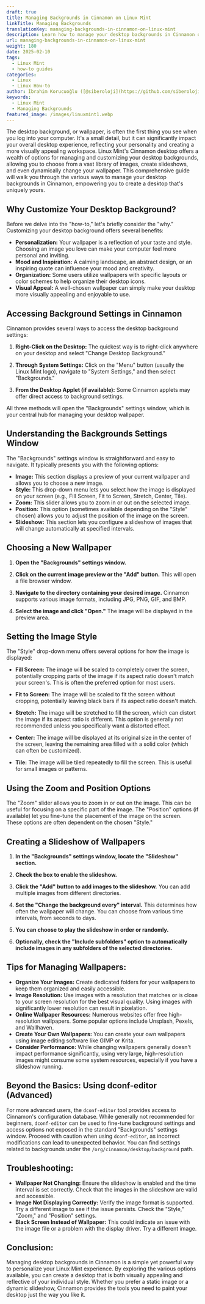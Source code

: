 ```yaml
---
draft: true
title: Managing Backgrounds in Cinnamon on Linux Mint
linkTitle: Managing Backgrounds
translationKey: managing-backgrounds-in-cinnamon-on-linux-mint
description: Learn how to manage your desktop backgrounds in Cinnamon on Linux Mint with this comprehensive guide.
url: managing-backgrounds-in-cinnamon-on-linux-mint
weight: 180
date: 2025-02-10
tags:
  - Linux Mint
  - how-to guides
categories:
  - Linux
  - Linux How-to
author: İbrahim Korucuoğlu ([@siberoloji](https://github.com/siberoloji))
keywords:
  - Linux Mint
  - Managing Backgrounds
featured_image: /images/linuxmint1.webp
---
```

The desktop background, or wallpaper, is often the first thing you see when you log into your computer. It's a small detail, but it can significantly impact your overall desktop experience, reflecting your personality and creating a more visually appealing workspace.  Linux Mint's Cinnamon desktop offers a wealth of options for managing and customizing your desktop backgrounds, allowing you to choose from a vast library of images, create slideshows, and even dynamically change your wallpaper. This comprehensive guide will walk you through the various ways to manage your desktop backgrounds in Cinnamon, empowering you to create a desktop that's uniquely yours.

## **Why Customize Your Desktop Background?**

Before we delve into the "how-to," let's briefly consider the "why."  Customizing your desktop background offers several benefits:

* **Personalization:** Your wallpaper is a reflection of your taste and style. Choosing an image you love can make your computer feel more personal and inviting.
* **Mood and Inspiration:**  A calming landscape, an abstract design, or an inspiring quote can influence your mood and creativity.
* **Organization:**  Some users utilize wallpapers with specific layouts or color schemes to help organize their desktop icons.
* **Visual Appeal:** A well-chosen wallpaper can simply make your desktop more visually appealing and enjoyable to use.

## **Accessing Background Settings in Cinnamon**

Cinnamon provides several ways to access the desktop background settings:

1. **Right-Click on the Desktop:** The quickest way is to right-click anywhere on your desktop and select "Change Desktop Background."

2. **Through System Settings:**  Click on the "Menu" button (usually the Linux Mint logo), navigate to "System Settings," and then select "Backgrounds."

3. **From the Desktop Applet (if available):** Some Cinnamon applets may offer direct access to background settings.

All three methods will open the "Backgrounds" settings window, which is your central hub for managing your desktop wallpaper.

## **Understanding the Backgrounds Settings Window**

The "Backgrounds" settings window is straightforward and easy to navigate. It typically presents you with the following options:

* **Image:** This section displays a preview of your current wallpaper and allows you to choose a new image.
* **Style:** This drop-down menu lets you select how the image is displayed on your screen (e.g., Fill Screen, Fit to Screen, Stretch, Center, Tile).
* **Zoom:**  This slider allows you to zoom in or out on the selected image.
* **Position:** This option (sometimes available depending on the "Style" chosen) allows you to adjust the position of the image on the screen.
* **Slideshow:** This section lets you configure a slideshow of images that will change automatically at specified intervals.

## **Choosing a New Wallpaper**

1. **Open the "Backgrounds" settings window.**

2. **Click on the current image preview or the "Add" button.** This will open a file browser window.

3. **Navigate to the directory containing your desired image.** Cinnamon supports various image formats, including JPG, PNG, GIF, and BMP.

4. **Select the image and click "Open."**  The image will be displayed in the preview area.

## **Setting the Image Style**

The "Style" drop-down menu offers several options for how the image is displayed:

* **Fill Screen:** The image will be scaled to completely cover the screen, potentially cropping parts of the image if its aspect ratio doesn't match your screen's. This is often the preferred option for most users.

* **Fit to Screen:** The image will be scaled to fit the screen without cropping, potentially leaving black bars if its aspect ratio doesn't match.

* **Stretch:** The image will be stretched to fill the screen, which can distort the image if its aspect ratio is different. This option is generally not recommended unless you specifically want a distorted effect.

* **Center:** The image will be displayed at its original size in the center of the screen, leaving the remaining area filled with a solid color (which can often be customized).

* **Tile:** The image will be tiled repeatedly to fill the screen. This is useful for small images or patterns.

## **Using the Zoom and Position Options**

The "Zoom" slider allows you to zoom in or out on the image. This can be useful for focusing on a specific part of the image. The "Position" options (if available) let you fine-tune the placement of the image on the screen. These options are often dependent on the chosen "Style."

## **Creating a Slideshow of Wallpapers**

1. **In the "Backgrounds" settings window, locate the "Slideshow" section.**

2. **Check the box to enable the slideshow.**

3. **Click the "Add" button to add images to the slideshow.** You can add multiple images from different directories.

4. **Set the "Change the background every" interval.** This determines how often the wallpaper will change. You can choose from various time intervals, from seconds to days.

5. **You can choose to play the slideshow in order or randomly.**

6. **Optionally, check the "Include subfolders" option to automatically include images in any subfolders of the selected directories.**

## **Tips for Managing Wallpapers:**

* **Organize Your Images:** Create dedicated folders for your wallpapers to keep them organized and easily accessible.
* **Image Resolution:** Use images with a resolution that matches or is close to your screen resolution for the best visual quality.  Using images with significantly lower resolution can result in pixelation.
* **Online Wallpaper Resources:** Numerous websites offer free high-resolution wallpapers. Some popular options include Unsplash, Pexels, and Wallhaven.
* **Create Your Own Wallpapers:** You can create your own wallpapers using image editing software like GIMP or Krita.
* **Consider Performance:** While changing wallpapers generally doesn't impact performance significantly, using very large, high-resolution images might consume some system resources, especially if you have a slideshow running.

## **Beyond the Basics: Using dconf-editor (Advanced)**

For more advanced users, the `dconf-editor` tool provides access to Cinnamon's configuration database. While generally not recommended for beginners, `dconf-editor` can be used to fine-tune background settings and access options not exposed in the standard "Backgrounds" settings window. Proceed with caution when using `dconf-editor`, as incorrect modifications can lead to unexpected behavior.  You can find settings related to backgrounds under the `/org/cinnamon/desktop/background` path.

## **Troubleshooting:**

* **Wallpaper Not Changing:**  Ensure the slideshow is enabled and the time interval is set correctly.  Check that the images in the slideshow are valid and accessible.
* **Image Not Displaying Correctly:**  Verify the image format is supported. Try a different image to see if the issue persists. Check the "Style," "Zoom," and "Position" settings.
* **Black Screen Instead of Wallpaper:**  This could indicate an issue with the image file or a problem with the display driver.  Try a different image.

## **Conclusion:**

Managing desktop backgrounds in Cinnamon is a simple yet powerful way to personalize your Linux Mint experience.  By exploring the various options available, you can create a desktop that is both visually appealing and reflective of your individual style.  Whether you prefer a static image or a dynamic slideshow, Cinnamon provides the tools you need to paint your desktop just the way you like it.
